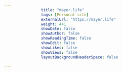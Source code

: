 ---
                title: "mayer.life"
                tags: [Personal site]
                externalUrl: "https://mayer.life"
                weight: 441
                showDate: false
                showAuthor: false
                showReadingTime: false
                showEdit: false
                showLikes: false
                showViews: false
                layoutBackgroundHeaderSpace: false
                ---
